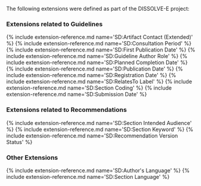 The following extensions were defined as part of the DISSOLVE-E project:

### Extensions related to Guidelines

{% include extension-reference.md name='SD:Artifact Contact (Extended)' %}
{% include extension-reference.md name='SD:Consultation Period' %}
{% include extension-reference.md name='SD:First Publication Date' %}
{% include extension-reference.md name='SD:Guideline Author Role' %}
{% include extension-reference.md name='SD:Planned Completion Date' %}
{% include extension-reference.md name='SD:Publication Date' %}
{% include extension-reference.md name='SD:Registration Date' %}
{% include extension-reference.md name='SD:RelatesTo Label' %}
{% include extension-reference.md name='SD:Section Coding' %}
{% include extension-reference.md name='SD:Submission Date' %}

### Extensions related to Recommendations

{% include extension-reference.md name='SD:Section Intended Audience' %}
{% include extension-reference.md name='SD:Section Keyword' %}
{% include extension-reference.md name='SD:Recommendation Version Status' %}

### Other Extensions

{% include extension-reference.md name='SD:Author's Language' %}
{% include extension-reference.md name='SD:Section Language' %}